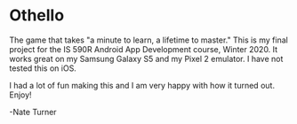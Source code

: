# Othello

The game that takes "a minute to learn, a lifetime to master." This is my final project for the IS 590R Android App Development course, Winter 2020. It works great on my Samsung Galaxy S5 and my Pixel 2 emulator. I have not tested this on iOS.

I had a lot of fun making this and I am very happy with how it turned out. Enjoy!

-Nate Turner
